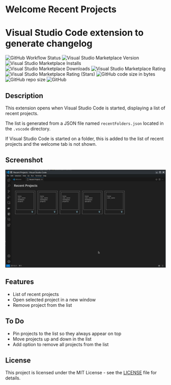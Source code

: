 # Welcome Recent Projects

# Visual Studio Code extension to generate changelog

![GitHub Workflow Status](https://img.shields.io/github/workflow/status/lstasi/welcome-recent-project-ext/build)
![Visual Studio Marketplace Version](https://img.shields.io/visual-studio-marketplace/v/LeandroStasi.welcome-recent-projects)
![Visual Studio Marketplace Installs](https://img.shields.io/visual-studio-marketplace/i/LeandroStasi.welcome-recent-projects)
![Visual Studio Marketplace Downloads](https://img.shields.io/visual-studio-marketplace/d/LeandroStasi.welcome-recent-projects)
![Visual Studio Marketplace Rating](https://img.shields.io/visual-studio-marketplace/r/LeandroStasi.welcome-recent-projects)
![Visual Studio Marketplace Rating (Stars)](https://img.shields.io/visual-studio-marketplace/stars/LeandroStasi.welcome-recent-projects)
![GitHub code size in bytes](https://img.shields.io/github/languages/code-size/lstasi/welcome-recent-project-ext)
![GitHub repo size](https://img.shields.io/github/repo-size/lstasi/welcome-recent-project-ext)
![GitHub](https://img.shields.io/github/license/lstasi/welcome-recent-project-ext)

## Description

This extension opens when Visual Studio Code is started, displaying a list of recent projects.

The list is generated from a JSON file named `recentFolders.json` located in the `.vscode` directory.

If Visual Studio Code is started on a folder, this is added to the list of recent projects and the welcome tab is not shown.


## Screenshot

![Screenshot](https://raw.githubusercontent.com/lstasi/welcome-recent-project-ext/main/images/screenshot.png)

## Features

- List of recent projects
- Open selected project in a new window
- Remove project from the list

## To Do

- Pin projects to the list so they always appear on top
- Move projects up and down in the list
- Add option to remove all projects from the list



## License

This project is licensed under the MIT License - see the [LICENSE](https://raw.githubusercontent.com/lstasi/welcome-recent-project-ext/main/LICENSE) file for details.
